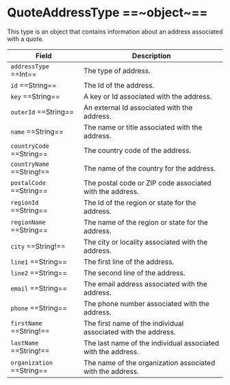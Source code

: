 # QuoteAddressType ==~object~==

This type is an object that contains information about an address associated with a quote. 

| Field                         | Description                                       |
| ----------------------------- | ------------------------------------------------  |
| `addressType`  ==Int==        | The type of address.                              |
| `id`  ==String==              | The Id of the address.                            |
| `key`  ==String==             | A key or Id associated with the address.          |
| `outerId`  ==String==         | An external Id associated with the address.       |
| `name`  ==String==            | The name or title associated with the address.    |
| `countryCode`  ==String==     | The country code of the address.                  |
| `countryName`  ==String!==    | The name of the country for the address.          |
| `postalCode`  ==String==      | The postal code or ZIP code associated with the address. |
| `regionId`  ==String==        | The Id of the region or state for the address.    |
| `regionName`  ==String==      | The name of the region or state for the address.  |
| `city`  ==String!==           | The city or locality associated with the address. |
| `line1`  ==String==           | The first line of the address.                    |
| `line2`  ==String==           | The second line of the address.                   |
| `email`  ==String==           | The email address associated with the address.    |
| `phone`  ==String==           | The phone number associated with the address.     |
| `firstName`  ==String!==      | The first name of the individual associated with the address. |
| `lastName`  ==String!==       | The last name of the individual associated with the address. |
| `organization`  ==String==    | The name of the organization associated with the address. |
